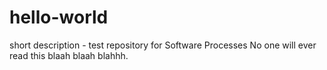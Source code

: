 # hello-world
short description - test repository for Software Processes
No one will ever read this blaah blaah blahhh.
